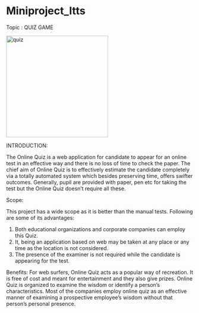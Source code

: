 # Miniproject_ltts
Topic : QUIZ GAME

<img width="274" alt="quiz" src="https://user-images.githubusercontent.com/86143586/125155745-872e8080-e17f-11eb-9f92-f4af4e5b5ff0.PNG">


INTRODUCTION:

The Online Quiz is a web application for candidate to appear for an online test in an effective way and there is no loss of time to check the paper. The chief aim of Online Quiz is to effectively estimate the candidate completely via a totally automated system which besides preserving time, offers swifter outcomes. Generally, pupil are provided with paper, pen etc for taking the test but the Online Quiz doesn’t require all these.

Scope:

This project has a wide scope as it is better than the manual tests.
Following are some of its advantages:

1. Both educational organizations and corporate companies can employ this Quiz.
2. It, being an application based on web may be taken at any place or any time as the location is not considered.
3. The presence of the examiner is not required while the candidate is appearing for the test.

Benefits:
For web surfers, Online Quiz acts as a popular way of recreation. 
It is free of cost and meant for entertainment and they also give prizes. 
Online Quiz is organized to examine the wisdom or identify a person’s characteristics.
Most of the companies employ online quiz as an effective manner of examining a prospective employee’s wisdom without that person’s personal presence.


